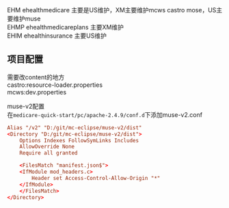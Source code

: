 EHM ehealthmedicare 主要是US维护，XM主要维护mcws castro mose，US主要维护muse  
EHMP ehealthmedicareplans 主要XM维护  
EHIM ehealthinsurance 主要US维护  

## 项目配置
需要改content的地方  
castro:resource-loader.properties  
mcws:dev.properties 

muse-v2配置  
在`medicare-quick-start/pc/apache-2.4.9/conf.d`下添加muse-v2.conf  
```muse-v2.conf
Alias "/v2" "D:/git/mc-eclipse/muse-v2/dist"
<Directory "D:/git/mc-eclipse/muse-v2/dist">
    Options Indexes FollowSymLinks Includes
	AllowOverride None
	Require all granted

	<FilesMatch "manifest.json$">
	<IfModule mod_headers.c>
		Header set Access-Control-Allow-Origin "*"
	</IfModule>
	</FilesMatch>
</Directory>
```

 

